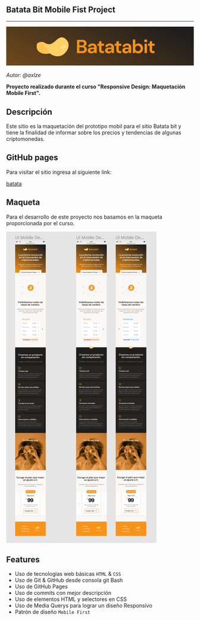 ## Batata Bit Mobile Fist Project
---
![](./assets/other/readmePresentation.JPG)

*Autor: @axlze*

**Proyecto realizado durante el curso "Responsive Design: Maquetación Mobile First".**

## Descripción

Este sitio es la maquetación del prototipo mobil para el sitio Batata bit y tiene la finalidad de informar sobre los precios y tendencias de algunas criptomonedas.

## GitHub pages

Para visitar el sitio ingresa al siguiente link:

[batata](https://axlgoze.github.io/Batata-Bit/)

## Maqueta

Para el desarrollo de este proyecto nos basamos en la maqueta proporcionada por el curso.

![](./assets/other/maquetabatata.JPG)

## Features

- Uso de tecnologias web básicas `HTML` & `CSS`
- Uso de Git & GitHub desde consola git Bash
- Uso de GitHub Pages
- Uso de commits con mejor descripción
- Uso de elementos HTML y selectores en CSS
- Uso de Media Querys para lograr un diseño Responsivo
- Patrón de diseño `Mobile First`